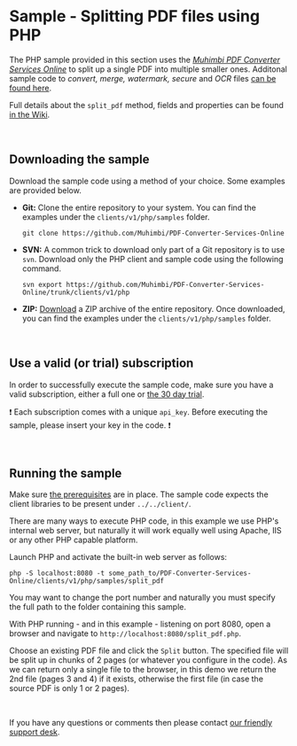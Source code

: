 # Sample - Splitting PDF files using PHP

The PHP sample provided in this section uses the [*Muhimbi PDF Converter Services Online*](https://github.com/Muhimbi/PDF-Converter-Services-Online) to split up a single PDF into multiple smaller ones.
Additonal sample code to *convert, merge, watermark, secure* and *OCR* files [can be found here](../).

Full details about the `split_pdf` method, fields and properties can be found [in the Wiki](https://github.com/Muhimbi/PDF-Converter-Services-Online/wiki/API:-split_pdf).


<br>

## Downloading the sample

Download the sample code using a method of your choice. Some examples are provided below.

- **Git:** Clone the entire repository to your system. You can find the examples under the `clients/v1/php/samples` folder.<br>
   
     `git clone https://github.com/Muhimbi/PDF-Converter-Services-Online`

- **SVN:** A common trick to download only part of a Git repository  is to use `svn`. Download only the PHP client and sample code using the following command.<br>

     `svn export https://github.com/Muhimbi/PDF-Converter-Services-Online/trunk/clients/v1/php`

- **ZIP:** [Download](https://github.com/Muhimbi/PDF-Converter-Services-Online/zipball/master/) a ZIP archive of the entire repository. Once downloaded, you can find the examples under the `clients/v1/php/samples` folder.

<br>

## Use a valid (or trial) subscription

In order to successfully execute the sample code, make sure you have a valid subscription, either a full one or [the 30 day trial](https://support.muhimbi.com/hc/en-us/articles/115002816048-Getting-started-with-the-PDF-Converter-Services-Online).

:exclamation: Each subscription comes with a unique `api_key`. Before executing the sample, please insert your key in the code. :exclamation:


<br>

## Running the sample

Make sure [the prerequisites](https://github.com/Muhimbi/PDF-Converter-Services-Online/tree/master/clients/v1/php#prerequisites) are in place. The sample code expects the client libraries to be present under `../../client/`.

There are many ways to execute PHP code, in this example we use PHP's internal web server, but naturally it will work equally well using Apache, IIS or any other PHP capable platform.

Launch PHP and activate the built-in web server as follows:

```
php -S localhost:8080 -t some_path_to/PDF-Converter-Services-Online/clients/v1/php/samples/split_pdf
```

You may want to change the port number and naturally you must specify the full path to the folder containing this sample.

With PHP running - and in this example - listening on port 8080, open a browser and navigate to `http://localhost:8080/split_pdf.php`.

Choose an existing PDF file and click the `Split` button. The specified file will be split up in chunks of 2 pages (or whatever you configure in the code). As we can return only a single file to the browser, in this demo we return the 2nd file (pages 3 and 4) if it exists, otherwise the first file (in case the source PDF is only 1 or 2 pages).

<br>

If you have any questions or comments then please contact [our friendly support desk](http://www.muhimbi-online.com/contact).
